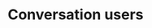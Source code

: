 ---
title: Conversation users
excerpt: ''
deprecated: false
hidden: false
metadata:
  title: ''
  description: ''
  robots: index
next:
  description: ''
---